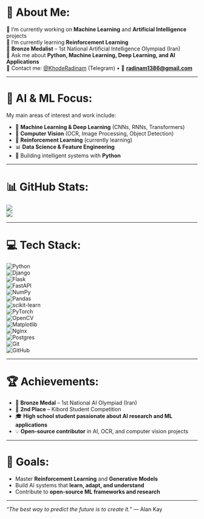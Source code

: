 # 💫 About Me:
🔭 I’m currently working on **Machine Learning** and **Artificial Intelligence** projects  
🌱 I’m currently learning **Reinforcement Learning**  
🥉 **Bronze Medalist** – 1st National Artificial Intelligence Olympiad (Iran)  
💬 Ask me about **Python, Machine Learning, Deep Learning, and AI Applications**  
📱 Contact me: [@KhodeRadinam](https://t.me/KhodeRadinam) (Telegram) • 📧 **radinam1386@gmail.com**  

---

# 🧠 AI & ML Focus:
My main areas of interest and work include:  
- 🤖 **Machine Learning & Deep Learning** (CNNs, RNNs, Transformers)  
- 🧩 **Computer Vision** (OCR, Image Processing, Object Detection)  
- 🧠 **Reinforcement Learning** (currently learning)  
- 📊 **Data Science & Feature Engineering**  
- 🐍 Building intelligent systems with **Python**

---

# 📊 GitHub Stats:
![](https://github-readme-stats.vercel.app/api?username=cactus1386&theme=dark&hide_border=false&include_all_commits=false&count_private=false)<br/>
![](https://github-readme-streak-stats.herokuapp.com/?user=cactus1386&theme=dark&hide_border=false)<br/>

---

# 💻 Tech Stack:
![Python](https://img.shields.io/badge/python-3670A0?style=for-the-badge&logo=python&logoColor=ffdd54)  
![Django](https://img.shields.io/badge/django-%23092E20.svg?style=for-the-badge&logo=django&logoColor=white)  
![Flask](https://img.shields.io/badge/flask-%23000.svg?style=for-the-badge&logo=flask&logoColor=white)  
![FastAPI](https://img.shields.io/badge/FastAPI-009688?style=for-the-badge&logo=fastapi&logoColor=white)  
![NumPy](https://img.shields.io/badge/numpy-%23013243.svg?style=for-the-badge&logo=numpy&logoColor=white)  
![Pandas](https://img.shields.io/badge/pandas-%23150458.svg?style=for-the-badge&logo=pandas&logoColor=white)  
![scikit-learn](https://img.shields.io/badge/scikit--learn-%23F7931E.svg?style=for-the-badge&logo=scikit-learn&logoColor=white)  
![PyTorch](https://img.shields.io/badge/PyTorch-%23EE4C2C.svg?style=for-the-badge&logo=pytorch&logoColor=white)  
![OpenCV](https://img.shields.io/badge/opencv-%23white.svg?style=for-the-badge&logo=opencv&logoColor=white)  
![Matplotlib](https://img.shields.io/badge/Matplotlib-%23ffffff.svg?style=for-the-badge&logo=Matplotlib&logoColor=black)  
![Nginx](https://img.shields.io/badge/nginx-%23009639.svg?style=for-the-badge&logo=nginx&logoColor=white)  
![Postgres](https://img.shields.io/badge/postgres-%23316192.svg?style=for-the-badge&logo=postgresql&logoColor=white)  
![Git](https://img.shields.io/badge/git-%23F05033.svg?style=for-the-badge&logo=git&logoColor=white)  
![GitHub](https://img.shields.io/badge/github-%23121011.svg?style=for-the-badge&logo=github&logoColor=white)

---

# 🏆 Achievements:
- 🥉 **Bronze Medal** – 1st National AI Olympiad (Iran)  
- 🥈 **2nd Place** – Kibord Student Competition  
- 🎓 **High school student passionate about AI research and ML applications**  
- 💡 **Open-source contributor** in AI, OCR, and computer vision projects  

---

# 🚀 Goals:
- Master **Reinforcement Learning** and **Generative Models**  
- Build AI systems that **learn, adapt, and understand**  
- Contribute to **open-source ML frameworks and research**

---

*“The best way to predict the future is to create it.”* — Alan Kay
